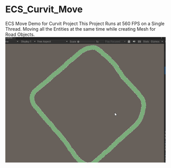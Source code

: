# ECS_Curvit_Move
ECS Move Demo for Curvit Project
This Project Runs at 560 FPS on a Single Thread.
Moving all the Entities at the same time while creating Mesh for Road Objects.
<img alt="" src="map_move.gif" >
